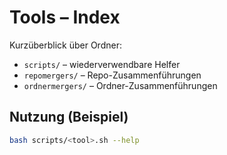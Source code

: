 # Tools – Index
Kurzüberblick über Ordner:
- `scripts/` – wiederverwendbare Helfer
- `repomergers/` – Repo-Zusammenführungen
- `ordnermergers/` – Ordner-Zusammenführungen

## Nutzung (Beispiel)
```bash
bash scripts/<tool>.sh --help
```

